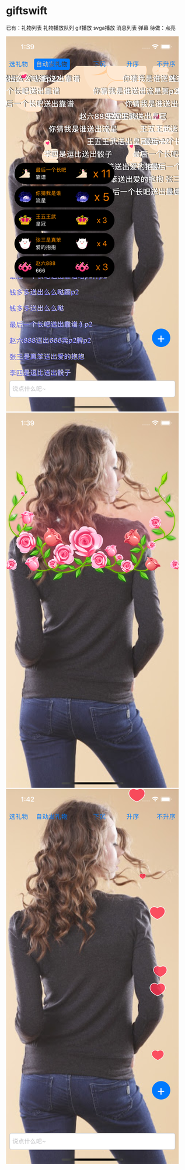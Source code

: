 # giftswift
已有：礼物列表 礼物播放队列 gif播放 svga播放 消息列表 弹幕
待做：点亮

![截图](https://github.com/sumiaFish/giftswift/raw/master/screenshot/img1.png)
![截图](https://github.com/sumiaFish/giftswift/raw/master/screenshot/img2.png)
![截图](https://github.com/sumiaFish/giftswift/raw/master/screenshot/img3.png)
